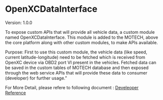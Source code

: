 # OpenXCDataInterface
Version: 1.0.0

To expose custom APIs that will provide all vehicle data, a custom module named OpenXCDataInterface. This module is added to the MOTECH, above the core platform along with other custom modules, to make APIs available.

Purpose: First to use this custom module, the vehicle data (like speed, current latitude-longitude) need to be fetched which is received from OpenXC device via OBD2 port VI present in the vehicles. Fetched data can be saved in the custom tables of MOTECH database and then exposed through the web service APIs that will provide these data to consumer (developer) for further usage.”

For More Detail, please refere to following document : [Develeoper Reference][]

[Develeoper Reference]:docs/MOTECH_OpenXCDataInterface_Developer%20Reference.docx
